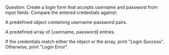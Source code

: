 Question:
Create a login form that accepts username and password from input fields.
Compare the entered credentials against:

A predefined object containing username-password pairs.

A predefined array of [username, password] entries.

If the credentials match either the object or the array, print "Login Success".
Otherwise, print "Login Error".